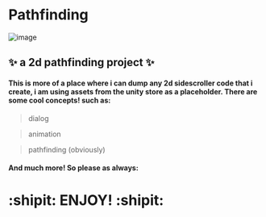 # Pathfinding

![image](https://user-images.githubusercontent.com/56073739/93213827-43840980-f75c-11ea-9a05-7c7ab8aa4243.png)

## :sparkles: a 2d pathfinding project :sparkles:
 
#### This is more of a place where i can dump any 2d sidescroller code that i create, i am using assets from the unity store as a placeholder. There are some cool concepts! such as: 
> dialog 

> animation

> pathfinding (obviously)

#### And much more! So please as always:
# :shipit: ENJOY! :shipit:
